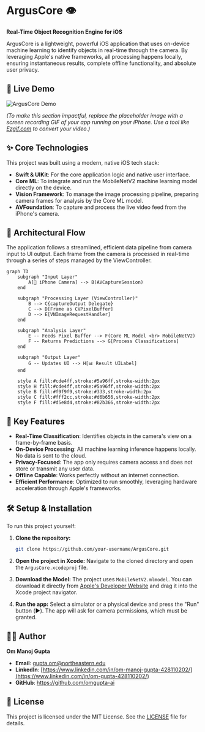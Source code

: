 # ArgusCore 👁️

**Real-Time Object Recognition Engine for iOS**

ArgusCore is a lightweight, powerful iOS application that uses on-device machine learning to identify objects in real-time through the camera. By leveraging Apple's native frameworks, all processing happens locally, ensuring instantaneous results, complete offline functionality, and absolute user privacy.

## 🚀 Live Demo

![ArgusCore Demo]([https://github.com/omgupta-ai/ArgusCore---Real-Time-iOS-Vision-Intelligence-/blob/main/GIF_1.gif])

*(To make this section impactful, replace the placeholder image with a screen recording GIF of your app running on your iPhone. Use a tool like [Ezgif.com](https://ezgif.com) to convert your video.)*

## ✨ Core Technologies

This project was built using a modern, native iOS tech stack:

- **Swift & UIKit**: For the core application logic and native user interface.
- **Core ML**: To integrate and run the MobileNetV2 machine learning model directly on the device.
- **Vision Framework**: To manage the image processing pipeline, preparing camera frames for analysis by the Core ML model.
- **AVFoundation**: To capture and process the live video feed from the iPhone's camera.

## 🧠 Architectural Flow

The application follows a streamlined, efficient data pipeline from camera input to UI output. Each frame from the camera is processed in real-time through a series of steps managed by the ViewController.

```mermaid
graph TD
    subgraph "Input Layer"
        A[📱 iPhone Camera] --> B(AVCaptureSession)
    end
    
    subgraph "Processing Layer (ViewController)"
        B --> C{captureOutput Delegate}
        C --> D[Frame as CVPixelBuffer]
        D --> E[VNImageRequestHandler]
    end
    
    subgraph "Analysis Layer"
        E -- Feeds Pixel Buffer --> F(Core ML Model <br> MobileNetV2)
        F -- Returns Predictions --> G[Process Classifications]
    end
    
    subgraph "Output Layer"
        G -- Updates UI --> H[📊 Result UILabel]
    end
    
    style A fill:#cde4ff,stroke:#5a96ff,stroke-width:2px
    style H fill:#cde4ff,stroke:#5a96ff,stroke-width:2px
    style B fill:#f9f9f9,stroke:#333,stroke-width:2px
    style C fill:#fff2cc,stroke:#d6b656,stroke-width:2px
    style F fill:#d5e8d4,stroke:#82b366,stroke-width:2px
```

## 🌟 Key Features

- **Real-Time Classification**: Identifies objects in the camera's view on a frame-by-frame basis.
- **On-Device Processing**: All machine learning inference happens locally. No data is sent to the cloud.
- **Privacy-Focused**: The app only requires camera access and does not store or transmit any user data.
- **Offline Capable**: Works perfectly without an internet connection.
- **Efficient Performance**: Optimized to run smoothly, leveraging hardware acceleration through Apple's frameworks.

## 🛠️ Setup & Installation

To run this project yourself:

1. **Clone the repository:**
   ```bash
   git clone https://github.com/your-username/ArgusCore.git
   ```

2. **Open the project in Xcode:**
   Navigate to the cloned directory and open the `ArgusCore.xcodeproj` file.

3. **Download the Model:**
   The project uses `MobileNetV2.mlmodel`. You can download it directly from [Apple's Developer Website](https://developer.apple.com/machine-learning/models/) and drag it into the Xcode project navigator.

4. **Run the app:**
   Select a simulator or a physical device and press the "Run" button (▶️). The app will ask for camera permissions, which must be granted.

## 👨‍💻 Author

**Om Manoj Gupta**

- **Email**: gupta.om@northeastern.edu
- **LinkedIn**: [https://www.linkedin.com/in/om-manoj-gupta-428110202/](https://www.linkedin.com/in/om-gupta-428110202/)
- **GitHub**: https://github.com/omgupta-ai

## 📄 License

This project is licensed under the MIT License. See the [LICENSE](LICENSE) file for details.
